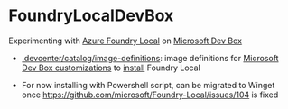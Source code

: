 # FoundryLocalDevBox
Experimenting with [Azure Foundry Local](https://devblogs.microsoft.com/foundry/unlock-instant-on-device-ai-with-foundry-local) on [Microsoft Dev Box](https://learn.microsoft.com/en-us/azure/dev-box/overview-what-is-microsoft-dev-box)

* [.devcenter/catalog/image-definitions](.devcenter/catalog/image-definitions): image definitions for [Microsoft Dev Box customizations](https://learn.microsoft.com/en-us/azure/dev-box/concept-what-are-team-customizations) to [install](https://learn.microsoft.com/en-us/azure/ai-foundry/foundry-local/get-started) Foundry Local

* For now installing with Powershell script, can be migrated to Winget once https://github.com/microsoft/Foundry-Local/issues/104 is fixed